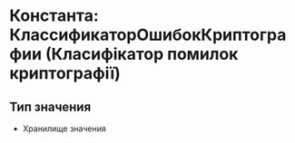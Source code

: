 ﻿# Константа: КлассификаторОшибокКриптографии (Класифікатор помилок криптографії)

## Тип значения

- Хранилище значения

